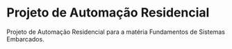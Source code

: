 # Projeto de Automação Residencial

Projeto de Automação Residencial para a matéria Fundamentos de Sistemas Embarcados.
